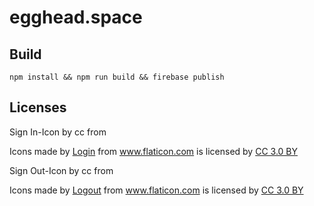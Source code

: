# egghead.space

## Build

`npm install && npm run build && firebase publish`

## Licenses

Sign In-Icon by cc from <div>Icons made by <a href="https://www.flaticon.com/authors/gregor-cresnar" title="Login">Login</a> from <a href="https://www.flaticon.com/"     title="Flaticon">www.flaticon.com</a> is licensed by <a href="http://creativecommons.org/licenses/by/3.0/"     title="Creative Commons BY 3.0" target="_blank">CC 3.0 BY</a></div>

Sign Out-Icon by cc from <div>Icons made by <a href="https://www.flaticon.com/authors/gregor-cresnar" title="Logout">Logout</a> from <a href="https://www.flaticon.com/"     title="Flaticon">www.flaticon.com</a> is licensed by <a href="http://creativecommons.org/licenses/by/3.0/"     title="Creative Commons BY 3.0" target="_blank">CC 3.0 BY</a></div>
